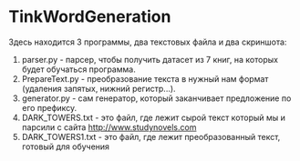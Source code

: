 # TinkWordGeneration
Здесь находится 3 программы, два текстовых файла и два скриншота:
1) parser.py - парсер, чтобы получить датасет из 7 книг, на которых будет обучаться программа.
2) PrepareText.py - преобразование текста в нужный нам формат (удаления запятых, нижний регистр...).
3) generator.py - сам генератор, который заканчивает предложение по его префиксу.
4) DARK_TOWERS.txt - это файл, где лежит сырой текст который мы и парсили с сайта http://www.studynovels.com
5) DARK_TOWERS1.txt - это файл, где лежит преобразованный текст, готовый для обучения
